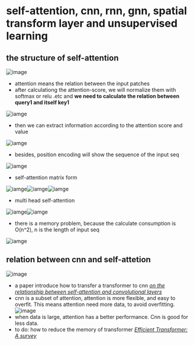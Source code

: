 # self-attention, cnn, rnn, gnn, spatial transform layer and unsupervised learning

## the structure of self-attention
![image](https://github.com/KobryLee/ML-2021Spring-NTU-hws/blob/main/notes/statics/lecture3/attention-score.png)
* attention means the relation between the input patches
* after calculationg the attention-score, we will normalize them with softmax or relu .etc and **we need to calculate the relation between query1 and itself key1**

![iamge](https://github.com/KobryLee/ML-2021Spring-NTU-hws/blob/main/notes/statics/lecture3/attention-score-softmax.png)

* then we can extract information according to the attention score and value

![iamge](https://github.com/KobryLee/ML-2021Spring-NTU-hws/blob/main/notes/statics/lecture3/value-based-attention.png)

* besides, position encoding will show the sequence of the input seq

![iamge](https://github.com/KobryLee/ML-2021Spring-NTU-hws/blob/main/notes/statics/lecture3/position-encoding.png)

* self-attention matrix form

![iamge](https://github.com/KobryLee/ML-2021Spring-NTU-hws/blob/main/notes/statics/lecture3/qkv-matrix.png)![iamge](https://github.com/KobryLee/ML-2021Spring-NTU-hws/blob/main/notes/statics/lecture3/attention-score-matrix.png)![iamge](https://github.com/KobryLee/ML-2021Spring-NTU-hws/blob/main/notes/statics/lecture3/whole-matrix.png)

* multi head self-attention

![iamge](https://github.com/KobryLee/ML-2021Spring-NTU-hws/blob/main/notes/statics/lecture3/multi-head-attention.png)![iamge](https://github.com/KobryLee/ML-2021Spring-NTU-hws/blob/main/notes/statics/lecture3/multi-head-b-transform.png)

* there is a memory problem, because the calculate consumption is O(n^2), n is the length of input seq

![iamge](https://github.com/KobryLee/ML-2021Spring-NTU-hws/blob/main/notes/statics/lecture3/memory-cost-and-truncated.png)


## relation between cnn and self-attetion
![image](https://github.com/KobryLee/ML-2021Spring-NTU-hws/blob/main/notes/statics/lecture3/attention-vs-cnn.png)
* a paper introduce how to transfer a transformer to cnn [*on the relationship between self-attention and convolutional layers*](https://arxiv.org/abs/1911.03584)
* cnn is a subset of attention, attention is more flexible, and easy to overfit. This means attention need more data, to avoid overfitting.
![image](https://github.com/KobryLee/ML-2021Spring-NTU-hws/blob/main/notes/statics/lecture3/easy-overfit.png)
* when data is large, attention has a better performance. Cnn is good for less data.
* to do: how to reduce the memory of transformer [*Efficient Transformer: A survey*](https://arxiv.org/abs/2009.06732)
